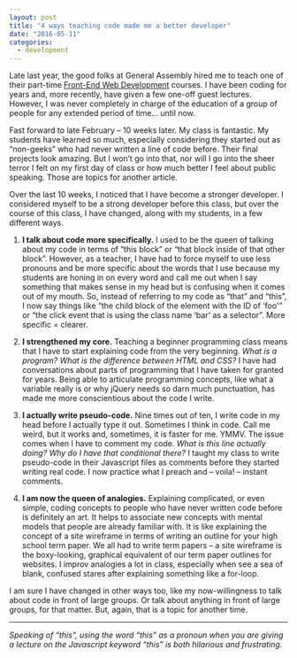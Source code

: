 ```yaml
---
layout: post
title: "4 ways teaching code made me a better developer"
date: "2016-05-11"
categories:
  - development
---
```


Late last year, the good folks at General Assembly hired me to teach one of their part-time [Front-End Web Development](https://generalassemb.ly/education/front-end-web-development/washington-dc) courses.  I have been coding for years and, more recently, have given a few one-off guest lectures.  However, I was never completely in charge of the education of a group of people for any extended period of time… until now.

Fast forward to late February – 10 weeks later.  My class is fantastic.  My students have learned so much, especially considering they started out as “non-geeks” who had never written a line of code before.  Their final projects look amazing.  But I won’t go into that, nor will I go into the sheer terror I felt on my first day of class or how much better I feel about public speaking.  Those are topics for another article.

Over the last 10 weeks, I noticed that I have become a stronger developer.  I considered myself to be a strong developer before this class, but over the course of this class, I have changed, along with my students, in a few different ways.

1. __I talk about code more specifically.__ I used to be the queen of talking about my code in terms of “this block” or “that block inside of that other block”.  However, as a teacher, I have had to force myself to use less pronouns and be more specific about the words that I use because my students are honing in on every word and call me out when I say something that makes sense in my head but is confusing when it comes out of my mouth.  So, instead of referring to my code as “that” and “this”, I now say things like “the child block of the element with the ID of ‘foo'” or “the click event that is using the class name ‘bar’ as a selector”.  More specific = clearer.

2. __I strengthened my core.__  Teaching a beginner programming class means that I have to start explaining code from the very beginning.  _What is a program?  What is the difference between HTML and CSS?_  I have had conversations about parts of programming that I have taken for granted for years.  Being able to articulate programming concepts, like what a variable really is or why jQuery needs so darn much punctuation, has made me more conscientious about the code I write.

3. __I actually write pseudo-code.__ Nine times out of ten, I write code in my head before I actually type it out.  Sometimes I think in code.  Call me weird, but it works and, sometimes, it is faster for me.  YMMV.  The issue comes when I have to comment my code.  _What is this line actually doing?  Why do I have that conditional there?_  I taught my class to write pseudo-code in their Javascript files as comments before they started writing real code.  I now practice what I preach and – voila! – instant comments.

4. __I am now the queen of analogies.__  Explaining complicated, or even simple, coding concepts to people who have never written code before is definitely an art.  It helps to associate new concepts with mental models that people are already familiar with.  It is like explaining the concept of a site wireframe in terms of writing an outline for your high school term paper.  We all had to write term papers – a site wireframe is the boxy-looking, graphical equivalent of our term paper outlines for websites.  I improv analogies a lot in class, especially when see a sea of blank, confused stares after explaining something like a for-loop.

I am sure I have changed in other ways too, like my now-willingness to talk about code in front of large groups.  Or talk about anything in front of large groups, for that matter.  But, again, that is a topic for another time.

---

_Speaking of “this”, using the word “this” as a pronoun when you are giving a lecture on the Javascript keyword “this” is both hilarious and frustrating._
